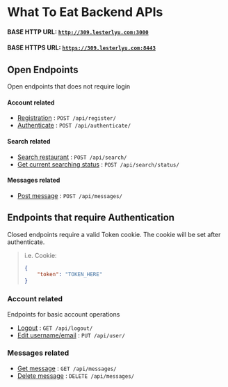 # What To Eat Backend APIs

#### BASE HTTP URL: [`http://309.lesterlyu.com:3000`](http://309.lesterlyu.com:3000)
#### BASE HTTPS URL: [`https://309.lesterlyu.com:8443`](https://309.lesterlyu.com:8443)

## Open Endpoints

Open endpoints that does not require login

#### Account related
* [Registration](user/register.md) : `POST /api/register/`
* [Authenticate](user/authenticate.md) : `POST /api/authenticate/`

#### Search related
* [Search restaurant](search/search.md) : `POST /api/search/`
* [Get current searching status](search/search-status.md) : `POST /api/search/status/`

#### Messages related
* [Post message](messages/message-post.md) : `POST /api/messages/`

## Endpoints that require Authentication

Closed endpoints require a valid Token cookie.
The cookie will be set after authenticate.

> i.e. Cookie: 
> ```json
> {
>     "token": "TOKEN_HERE"
> }
> ```

### Account related

Endpoints for basic account operations

* [Logout](user/logout.md) : `GET /api/logout/` 
* [Edit username/email](user/user-post.md) : `PUT /api/user/` 

### Messages related

* [Get message](messages/message-get.md) : `GET /api/messages/`
* [Delete message](messages/message-delete.md) : `DELETE /api/messages/`



